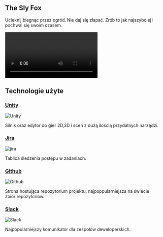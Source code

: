 ## The Sly Fox

Ucieknij biegnąc przez ogród. 
Nie daj się złapać.
Zrób to jak najszybciej i pochwal się swoim czasem.



![Trailer](https://user-images.githubusercontent.com/45484392/133619867-c8e29684-9b38-421f-98bc-f9336b89195a.mp4)


## Technologie użyte

### [Unity](https://unity.com/)
![Unity](https://upload.wikimedia.org/wikipedia/commons/thumb/1/19/Unity_Technologies_logo.svg/264px-Unity_Technologies_logo.svg.png)

Silnik oraz edytor do gier 2D,3D i scen z dużą ilością przydatnych narzędzi.

### [Jira](https://www.atlassian.com/software/jira)
![jira](https://upload.wikimedia.org/wikipedia/commons/thumb/4/4a/Jira_Software%402x-blue.png/375px-Jira_Software%402x-blue.png)

Tablica śledzenia postępu w zadaniach.

### [Github](https://github.com/)
![Github](https://upload.wikimedia.org/wikipedia/commons/thumb/2/29/GitHub_logo_2013.svg/356px-GitHub_logo_2013.svg.png)

Strona hostująca repozytorium projektu, najpoppularniejsza na świecie zbiór repozytoriów.

### [Slack](https://slack.com/intl/en-pl/)
![Slack](https://upload.wikimedia.org/wikipedia/commons/thumb/b/b9/Slack_Technologies_Logo.svg/330px-Slack_Technologies_Logo.svg.png)

Najpopularniejszy komunikator dla zespołów deweloperskich.
